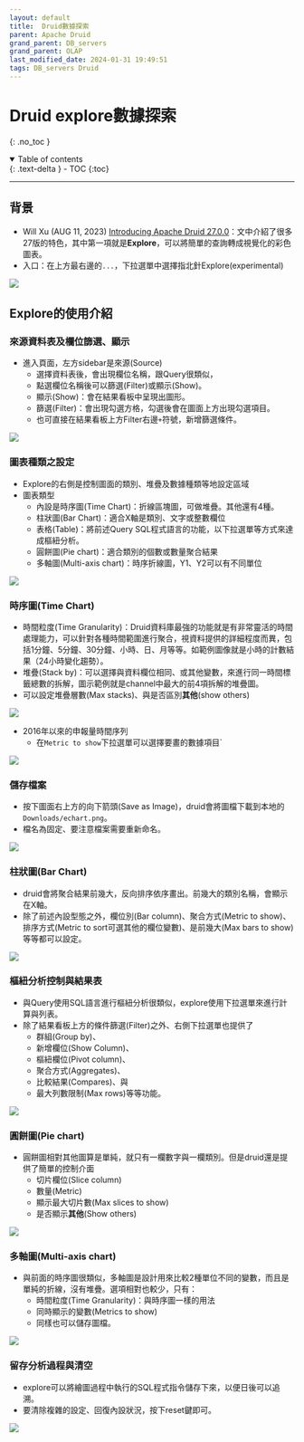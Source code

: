 ```yaml
---
layout: default
title:  Druid數據探索
parent: Apache Druid
grand_parent: DB_servers
grand_parent: OLAP
last_modified_date: 2024-01-31 19:49:51
tags: DB_servers Druid
---
```


# Druid explore數據探索
{: .no_toc }

<details open markdown="block">
  <summary>
    Table of contents
  </summary>
  {: .text-delta }
- TOC
{:toc}
</details>

---

## 背景

- Will Xu (AUG 11, 2023) [Introducing Apache Druid 27.0.0](https://imply.io/blog/introducing-apache-druid-27-0-0/)：文中介紹了很多27版的特色，其中第一項就是**Explore**，可以將簡單的查詢轉成視覺化的彩色圖表。
- 入口：在上方最右邊的`...`，下拉選單中選擇指北針Explore(experimental)

![](explore_png/2024-02-26-09-49-39.png)

## Explore的使用介紹

### 來源資料表及欄位篩選、顯示

- 進入頁面，左方sidebar是來源(Source)
  - 選擇資料表後，會出現欄位名稱，跟Query很類似，
  - 點選欄位名稱後可以篩選(Filter)或顯示(Show)。
  - 顯示(Show)：會在結果看板中呈現出圖形。
  - 篩選(Filter)：會出現勾選方格，勾選後會在圖面上方出現勾選項目。
  - 也可直接在結果看板上方Filter右邊`+`符號，新增篩選條件。

![](2024-01-31-16-48-04.png)

### 圖表種類之設定

- Explore的右側是控制圖面的類別、堆疊及數據種類等地設定區域
- 圖表類型
  - 內設是時序圖(Time Chart)：折線區塊圖，可做堆疊。其他還有4種。
  - 柱狀圖(Bar Chart)：適合X軸是類別、文字或整數欄位
  - 表格(Table)：將前述Query SQL程式語言的功能，以下拉選單等方式來達成樞紐分析。
  - 圓餅圖(Pie chart)：適合類別的個數或數量聚合結果
  - 多軸圖(Multi-axis chart)：時序折線圖，Y1、Y2可以有不同單位

![](druid_pngs/../explore_png/charts.png)

### 時序圖(Time Chart)

- 時間粒度(Time Granularity)：Druid資料庫最強的功能就是有非常靈活的時間處理能力，可以針對各種時間範圍進行聚合，視資料提供的詳細程度而異，包括1分鐘、5分鐘、30分鐘、小時、日、月等等。如範例圖像就是小時的計數結果（24小時變化趨勢）。
- 堆疊(Stack by)：可以選擇與資料欄位相同、或其他變數，來進行同一時間標籤總數的拆解，圖示範例就是channel中最大的前4項拆解的堆疊圖。
- 可以設定堆疊層數(Max stacks)、與是否區別**其他**(show others)

![](druid_pngs/../explore_png/time_chart.png)

- 2016年以來的申報量時間序列
  - 在`Metric to show`下拉選單可以選擇要畫的數據項目`
   
![](2024-02-26-15-40-57.png)

### 儲存檔案

- 按下圖面右上方的向下箭頭(Save as Image)，druid會將圖檔下載到本地的`Downloads/echart.png`。
- 檔名為固定、要注意檔案需要重新命名。

![](druid_pngs/../explore_png/save_img.png)

### 柱狀圖(Bar Chart)

- druid會將聚合結果前幾大，反向排序依序畫出。前幾大的類別名稱，會顯示在X軸。
- 除了前述內設型態之外，欄位別(Bar column)、聚合方式(Metric to show)、排序方式(Metric to sort可選其他的欄位變數)、是前幾大(Max bars to show)等等都可以設定。

![](druid_pngs/../explore_png/bar_charts.png)

### 樞紐分析控制與結果表

- 與Query使用SQL語言進行樞紐分析很類似，explore使用下拉選單來進行計算與列表。
- 除了結果看板上方的條件篩選(Filter)之外、右側下拉選單也提供了
  - 群組(Group by)、
  - 新增欄位(Show Column)、
  - 樞紐欄位(Pivot column)、
  - 聚合方式(Aggregates)、
  - 比較結果(Compares)、與
  - 最大列數限制(Max rows)等等功能。

![](druid_pngs/../explore_png/table.png)

### 圓餅圖(Pie chart)

- 圓餅圖相對其他圖算是單純，就只有一欄數字與一欄類別。但是druid還是提供了簡單的控制介面
  - 切片欄位(Slice column)
  - 數量(Metric)
  - 顯示最大切片數(Max slices to show)
  - 是否顯示**其他**(Show others)

![](druid_pngs/../explore_png/pai_chart.png)

### 多軸圖(Multi-axis chart)

- 與前面的時序圖很類似，多軸圖是設計用來比較2種單位不同的變數，而且是單純的折線，沒有堆疊。選項相對也較少，只有：
  - 時間粒度(Time Granularity)：與時序圖一樣的用法
  - 同時顯示的變數(Metrics to show)
  - 同樣也可以儲存圖檔。

![](druid_pngs/../explore_png/multi-axis_chart.png)

### 留存分析過程與清空

- explore可以將繪圖過程中執行的SQL程式指令儲存下來，以便日後可以追溯。
- 要清除複雜的設定、回復內設狀況，按下reset鍵即可。

![](druid_pngs/../explore_png/savecode_reset.png)
